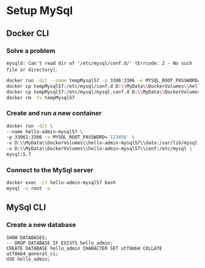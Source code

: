 # Setup MySql

## Docker CLI

### Solve a problem

`mysqld: Can't read dir of '/etc/mysql/conf.d/' (Errcode: 2 - No such file or directory)`.

```bash
docker run -dit --name tempMysql57 -p 3306:3306 -e MYSQL_ROOT_PASSWORD='123456' mysql:5.7
docker cp tempMysql57:/etc/mysql/conf.d D:\\MyData\\DockerVolumes\\hello-admin-mysql57\\conf
docker cp tempMysql57:/etc/mysql/mysql.conf.d D:\\MyData\\DockerVolumes\\hello-admin-mysql57\\conf
docker rm -fv tempMysql57
```

### Create and run a new container

```bash
docker run -dit \
--name hello-admin-mysql57 \
-p 33061:3306 -e MYSQL_ROOT_PASSWORD='123456' \
-v D:\\MyData\\DockerVolumes\\hello-admin-mysql57\\data:/var/lib/mysql \
-v D:\\MyData\\DockerVolumes\\hello-admin-mysql57\\conf:/etc/mysql \
mysql:5.7
```

### Connect to the MySql server

```bash
docker exec -it hello-admin-mysql57 bash
mysql -u root -p
```

## MySql CLI

### Create a new database

```mysql
SHOW DATABASES;
-- DROP DATABASE IF EXISTS hello_admin;
CREATE DATABASE hello_admin CHARACTER SET utf8mb4 COLLATE utf8mb4_general_ci;
USE hello_admin;
```
